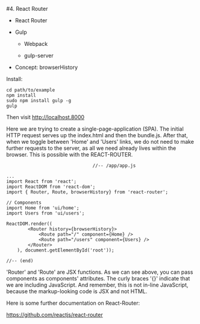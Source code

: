 #4. React Router

 - React Router

 - Gulp

 	- Webpack

 	- gulp-server

 - Concept: browserHistory

Install:

	cd path/to/example
	npm install
	sudo npm install gulp -g
	gulp

Then visit http://localhost.8000

Here we are trying to create a single-page-application (SPA). The initial HTTP request serves up the index.html and then the bundle.js. After that, when we toggle between 'Home' and 'Users' links, we do not need to make further requests to the server, as all we need already lives within the browser. This is possible with the REACT-ROUTER.

									//-- /app/app.js

	...
	import React from 'react';
	import ReactDOM from 'react-dom';
	import { Router, Route, browserHistory} from 'react-router';

	// Components
	import Home from 'ui/home';
	import Users from 'ui/users';

	ReactDOM.render((
			<Router history={browserHistory}>
				<Route path="/" component={Home} />
				<Route path="/users" component={Users} />
			</Router>
		), document.getElementById('root'));

	//-- (end)

'Router' and 'Route' are JSX functions. As we can see above, you can pass components as components' attributes. The curly braces '{}' indicate that we are including JavaScript. And remember, this is not in-line JavaScript, because the markup-looking code is JSX and not HTML.

Here is some further documentation on React-Router:

https://github.com/reactjs/react-router

